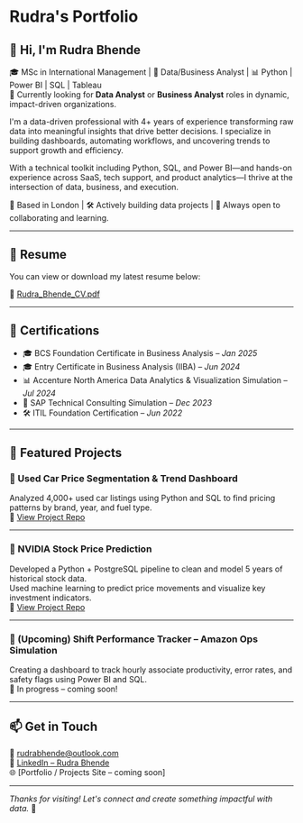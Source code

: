 # Rudra's Portfolio

## 👋 Hi, I'm Rudra Bhende

🎓 MSc in International Management | 🎯 Data/Business Analyst | 📊 Python | Power BI | SQL | Tableau  
📌 Currently looking for **Data Analyst** or **Business Analyst** roles in dynamic, impact-driven organizations.

I'm a data-driven professional with 4+ years of experience transforming raw data into meaningful insights that drive better decisions. I specialize in building dashboards, automating workflows, and uncovering trends to support growth and efficiency.

With a technical toolkit including Python, SQL, and Power BI—and hands-on experience across SaaS, tech support, and product analytics—I thrive at the intersection of data, business, and execution.

📍 Based in London | 🛠 Actively building data projects | 💬 Always open to collaborating and learning.

---

## 📄 Resume

You can view or download my latest resume below:

📄 [Rudra_Bhende_CV.pdf](./Rudra_Data_Analyst_CV.pdf)

---

## 📜 Certifications

- 🎓 BCS Foundation Certificate in Business Analysis – *Jan 2025*
- 🎓 Entry Certificate in Business Analysis (IIBA) – *Jun 2024*
- 📊 Accenture North America Data Analytics & Visualization Simulation – *Jul 2024*
- 💼 SAP Technical Consulting Simulation – *Dec 2023*
- 🛠 ITIL Foundation Certification – *Jun 2022*

---

## 💼 Featured Projects

### 🔹 Used Car Price Segmentation & Trend Dashboard  
Analyzed 4,000+ used car listings using Python and SQL to find pricing patterns by brand, year, and fuel type.  
📂 [View Project Repo](https://github.com/yourusername/used-car-price-trends)

---

### 🔹 NVIDIA Stock Price Prediction  
Developed a Python + PostgreSQL pipeline to clean and model 5 years of historical stock data.  
Used machine learning to predict price movements and visualize key investment indicators.  
📂 [View Project Repo](https://github.com/yourusername/nvidia-stock-price-prediction)

---

### 🔹 (Upcoming) Shift Performance Tracker – Amazon Ops Simulation  
Creating a dashboard to track hourly associate productivity, error rates, and safety flags using Power BI and SQL.  
🚧 In progress – coming soon!

---

## 📫 Get in Touch

📧 rudrabhende@outlook.com  
🔗 [LinkedIn – Rudra Bhende](https://www.linkedin.com/in/rudra-bhende)  
🌐 [Portfolio / Projects Site – coming soon]

---

_Thanks for visiting! Let's connect and create something impactful with data._ 🚀
